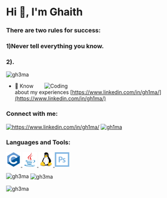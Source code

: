 <h1>Hi 👋, I'm Ghaith</h1>
<h3>There are two rules for success:</h3>
<h3>1)Never tell everything you know.</h3>
<h3>2).</h3>
<p align="left"> <img src="https://komarev.com/ghpvc/?username=gh3ma&label=Profile%20views&color=0e75b6&style=flat" alt="gh3ma" /></p>

<img align="right" alt="Coding" width="400" src="https://www.google.com/url?sa=i&url=https%3A%2F%2Ftenor.com%2Fsearch%2Fcoding-gifs&psig=AOvVaw1lLsGwlN_tLIWeoE7pQeej&ust=1674205782714000&source=images&cd=vfe&ved=0CA8QjRxqFwoTCPDE2dmk0_wCFQAAAAAdAAAAABAI](https://media.tenor.com/GfSX-u7VGM4AAAAC/coding.gif">


- 📄 Know about my experiences [https://www.linkedin.com/in/gh1ma/](https://www.linkedin.com/in/gh1ma/)

<h3 align="left">Connect with me:</h3>
<p align="left">
<a href="https://linkedin.com/in/https://www.linkedin.com/in/gh1ma/" target="blank"><img align="center" src="https://raw.githubusercontent.com/rahuldkjain/github-profile-readme-generator/master/src/images/icons/Social/linked-in-alt.svg" alt="https://www.linkedin.com/in/gh1ma/" height="30" width="40" /></a>
<a href="https://instagram.com/gh1ma" target="blank"><img align="center" src="https://raw.githubusercontent.com/rahuldkjain/github-profile-readme-generator/master/src/images/icons/Social/instagram.svg" alt="gh1ma" height="30" width="40" /></a>
</p>

<h3 align="left">Languages and Tools:</h3>
<p align="left"> <a href="https://www.cprogramming.com/" target="_blank" rel="noreferrer"> <img src="https://raw.githubusercontent.com/devicons/devicon/master/icons/c/c-original.svg" alt="c" width="40" height="40"/> </a> <a href="https://www.java.com" target="_blank" rel="noreferrer"> <img src="https://raw.githubusercontent.com/devicons/devicon/master/icons/java/java-original.svg" alt="java" width="40" height="40"/> </a> <a href="https://www.linux.org/" target="_blank" rel="noreferrer"> <img src="https://raw.githubusercontent.com/devicons/devicon/master/icons/linux/linux-original.svg" alt="linux" width="40" height="40"/> </a> <a href="https://www.photoshop.com/en" target="_blank" rel="noreferrer"> <img src="https://raw.githubusercontent.com/devicons/devicon/master/icons/photoshop/photoshop-line.svg" alt="photoshop" width="40" height="40"/> </a> </p>

<p><img align="left" src="https://github-readme-stats.vercel.app/api/top-langs?username=gh3ma&show_icons=true&locale=en&layout=compact" alt="gh3ma" /></p>

<p>&nbsp;<img align="center" src="https://github-readme-stats.vercel.app/api?username=gh3ma&show_icons=true&locale=en" alt="gh3ma" /></p>

<p><img align="center" src="https://github-readme-streak-stats.herokuapp.com/?user=gh3ma&" alt="gh3ma" /></p>

